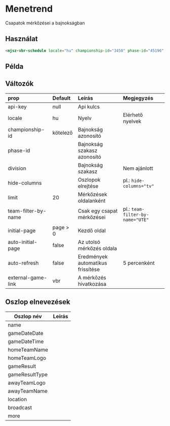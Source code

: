 # Menetrend

Csapatok mérkőzései a bajnokságban

## Használat

```html
<mjsz-vbr-schedule locale="hu" championship-id="3450" phase-id="45196" timezone-selector />
```

<!--@include: ./parts/phase.md-->

## Példa

<ClientOnly>
  <mjsz-vbr-schedule
    locale="hu"
    championship-id="3450"
    phase-id="45196"
    timezone-selector
    auto-initial-page
    auto-refresh
  />
</ClientOnly>

## Változók

| prop                | Default  | Leírás                            | Megjegyzés                       |
| :------------------ | :------- | :-------------------------------- | :------------------------------- |
| api-key             | null     | Api kulcs                         |
| locale              | hu       | Nyelv                             | Elérhető nyelvek                 |
| championship-id     | kötelező | Bajnokság azonosító               |
| phase-id            |          | Bajnokság szakasz azonosító       |
| division            |          | Bajnokság szakasz                 | Nem ajánlott                     |
| hide-columns        |          | Oszlopok elrejtése                | pl.: `hide-columns="tv"`         |
| limit               | 20       | Mérkőzések oldalanként            |
| team-filter-by-name |          | Csak egy csapat mérkőzései        | pl.: `team-filter-by-name="UTE"` |
| initial-page        | page > 0 | Kezdő oldal                       |                                  |
| auto-initial-page   | false    | Az utolsó mérkőzés oldala         |                                  |
| auto-refresh        | false    | Eredmények automatikus frissítése | 5 percenként                     |
| external-game-link  | vbr      | A mérkőzés hivatkozása            |                                  |

## Oszlop elnevezések

| Oszlop név     | Leírás |
| -------------- | ------ |
| name           |
| gameDateDate   |
| gameDateTime   |
| homeTeamName   |
| homeTeamLogo   |
| gameResult     |
| gameResultType |
| awayTeamLogo   |
| awayTeamName   |
| location       |
| broadcast      |
| more           |

